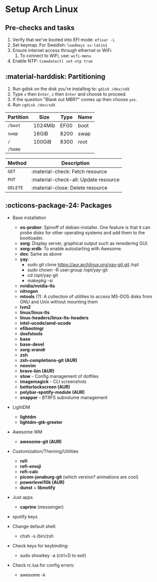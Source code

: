 # Setup Arch Linux


## Pre-checks and tasks
1. Verify that we've booted into EFI mode: `efivar -L`
2. Set keymap. For Swedish: `loadkeys sv-latin1`
3. Ensure internet access through ethernet or WiFi.
    1. To connect to WiFi, use: `wifi-menu`
4. Enable NTP: `timedatectl set-ntp true`

## :material-harddisk: Partitioning

1. Run gdisk on the disk you're installing to: `gdisk /dev/sdX`
2. Type `x` then `Enter`, `z` then `Enter` and choose to proceed.
3. If the question "Blank out MBR?" comes up then choose `yes`.
4. Run `cgdisk /dev/sdX`

| Partition | Size    | Type | Name |
| --------- | ------- | ---- | ---- |
| `/boot`   | 1024Mib | EF00 | boot |
| `swap`    | 16GiB   | 8200 | swap |
| `/`       | 100GiB   | 8300 | root |
| `/home`   | 

| Method      | Description                          |
| ----------- | ------------------------------------ |
| `GET`       | :material-check:     Fetch resource  |
| `PUT`       | :material-check-all: Update resource |
| `DELETE`    | :material-close:     Delete resource |



## :octicons-package-24: Packages
- Base installation
    - **os-prober**: Spinoff of debian-installer. One feature is that it can probe disks for other operating systems and add them to the bootloader.
    - **xorg**: Display server, graphical output such as renedering GUI.
    - **xorg-xrdb**: To enable autostarting with Awesome.
    - **dex**: Same as above
    - **yay**:
        - sudo git clone https://aur.archlinux.org/yay-git.git /opt
        - sudo chown -R user:group /opt/yay-git
        - cd /opt/yay-git
        - makepkg -si
    - **nvidia/nvidia-lts**
    - **nitrogen**
    - **mtools** (?): A collection of utilities to access MS-DOS disks from GNU and Unix without mounting them
    - **lvm2**
    - **linux/linux-lts**
    - **linux-headers/linux-lts-headers**
    - **intel-ucode/amd-ucode**
    - **efibootmgr**
    - **dosfstools**
    - **base**
    - **base-devel**
    - **xorg-xrandr**
    - **zsh**
    - **zsh-completions-git (AUR)**
    - **neovim**
    - **brave-bin (AUR)**
    - **stow** - Config management of dotfiles
    - **imagemagick** - CLI screenshots
    - **betterlockscreen (AUR)**
    - **polybar-spotify-module (AUR)**
    - **snapper** - BTRFS subvolume management

- LightDM
    - **lightdm**
    - **lightdm-gtk-greeter**
- Awesome WM
    - **awesome-git (AUR)**

- Customization/Theming/Utilities
    - **rofi**
    - **rofi-emoji**
    - **rofi-calc**
    - **picom-jonaburg-git** (which version? animations are cool)
    - **powerlevel10k (AUR)**
    - **dunst** + **libnotify**

- Just apps
    - **caprine** (messenger)

- spotify keys


- Change default shell:
    - chsh -s /bin/zsh

- Check keys for keybinding:
    - sudo showkey -a (ctrl+D to exit)

- Check rc.lua for config errors:
    - awesome -k